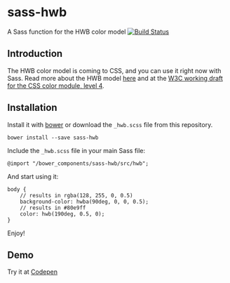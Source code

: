 sass-hwb
========

A Sass function for the HWB color model [![Build Status](https://travis-ci.org/ddprrt/sass-hwb.svg)](https://travis-ci.org/ddprrt/sass-hwb)

## Introduction

The HWB color model is coming to CSS, and you can use it right now with Sass. Read more about the HWB model [here](http://fettblog.eu/hwb-colors/) and at the [W3C working draft for the CSS color module, level 4](http://dev.w3.org/csswg/css-color/#the-hwb-notation).

## Installation

Install it with [bower](http://bower.io) or download the `_hwb.scss` file from this repository.

```
bower install --save sass-hwb
```

Include the `_hwb.scss` file in your main Sass file:

```
@import "/bower_components/sass-hwb/src/hwb";
```

And start using it:

```
body {
	// results in rgba(128, 255, 0, 0.5)
	background-color: hwba(90deg, 0, 0, 0.5);
	// results in #80e9ff
	color: hwb(190deg, 0.5, 0);
}
```

Enjoy!

## Demo

Try it at [Codepen](http://codepen.io/ddprrt/pen/Gxrwd)
